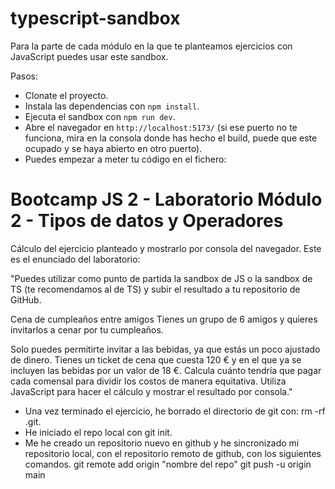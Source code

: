 # typescript-sandbox

Para la parte de cada módulo en la que te planteamos ejercicios con JavaScript puedes usar este sandbox.

Pasos:

- Clonate el proyecto.
- Instala las dependencias con `npm install`.
- Ejecuta el sandbox con `npm run dev`.
- Abre el navegador en `http://localhost:5173/` (si ese puerto no te funciona, mira en la consola donde has hecho el build, puede que este ocupado y se haya abierto en otro puerto).
- Puedes empezar a meter tu código en el fichero:

# Bootcamp JS 2 - Laboratorio Módulo 2 - Tipos de datos y Operadores

Cálculo del ejercicio planteado y mostrarlo por consola del navegador.
Este es el enunciado del laboratorio:

"Puedes utilizar como punto de partida la sandbox de JS o la sandbox de TS (te recomendamos al de TS) y subir el resultado a tu repositorio de GitHub.

Cena de cumpleaños entre amigos
Tienes un grupo de 6 amigos y quieres invitarlos a cenar por tu cumpleaños.

Solo puedes permitirte invitar a las bebidas, ya que estás un poco ajustado de dinero.
Tienes un ticket de cena que cuesta 120 € y en el que ya se incluyen las bebidas por un valor de 18 €.
Calcula cuánto tendría que pagar cada comensal para dividir los costos de manera equitativa.
Utiliza JavaScript para hacer el cálculo y mostrar el resultado por consola."

- Una vez terminado el ejercicio, he borrado el directorio de git con: rm -rf .git.
- He iniciado el repo local con git init.
- Me he creado un repositorio nuevo en github y he sincronizado mi repositorio local, con el repositorio remoto de github, con los siguientes comandos.
  git remote add origin "nombre del repo"
  git push -u origin main